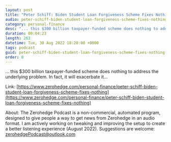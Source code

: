 ```yaml
---
layout: post
title: "Peter Schiff: Biden Student Loan Forgiveness Scheme Fixes Nothing"
audio: peter-schiff-biden-student-loan-forgiveness-scheme-fixes-nothing-0
category: personal-finance
desc: "... this $300 billion taxpayer-funded scheme does nothing to address the underlying problem. In fact, it will exacerbate it..."
duration: 00:04:23
length: 263
datetime: Tue, 30 Aug 2022 18:20:00 +0000
tags: podcast
guid: peter-schiff-biden-student-loan-forgiveness-scheme-fixes-nothing-0
order: 0
---
```

... this $300 billion taxpayer-funded scheme does nothing to address the underlying problem. In fact, it will exacerbate it...

Link: [https://www.zerohedge.com/personal-finance/peter-schiff-biden-student-loan-forgiveness-scheme-fixes-nothing](https://www.zerohedge.com/personal-finance/peter-schiff-biden-student-loan-forgiveness-scheme-fixes-nothing)

About: The Zerohedge Podcast is a non-commercial, automated program, designed to give people a way to get news from Zerohedge in an audio format.  I am actively working on tweaking and improving the setup to create a better listening experience (August 2022).  Suggestions are welcome: [zerohedgePodcast@outlook.com](mailto:zerohedgePodcast@outlook.com)